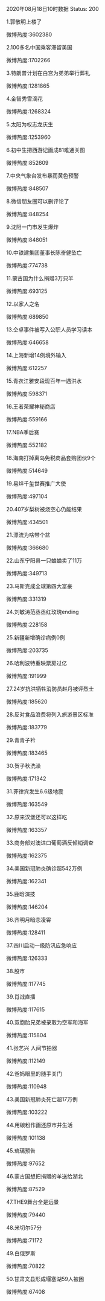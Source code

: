 2020年08月18日10时数据
Status: 200

1.郭敬明上楼了

微博热度:3602380

2.100多名中国乘客滞留美国

微博热度:1702266

3.特朗普计划在白宫为弟弟举行葬礼

微博热度:1281865

4.金智秀雪滴花

微博热度:1268324

5.太阳为权志龙庆生

微博热度:1253960

6.初中生把西游记画成81难通关图

微博热度:852609

7.中央气象台发布暴雨黄色预警

微博热度:848507

8.微信朋友圈可以删评论了

微博热度:848254

9.沈阳一门市发生爆炸

微博热度:848051

10.中铁建集团董事长陈奋健坠亡

微博热度:774738

11.蒙古国为什么捐赠3万只羊

微博热度:693125

12.以家人之名

微博热度:689850

13.仝卓事件被写入公职人员学习读本

微博热度:646658

14.上海新增14例境外输入

微博热度:612257

15.青衣江雅安段现百年一遇洪水

微博热度:598371

16.王者荣耀神秘商店

微博热度:559166

17.NBA季后赛

微博热度:552182

18.海南打掉离岛免税商品套购团伙9个

微博热度:514649

19.易烊千玺世赛推广大使

微博热度:497104

20.407岁梨树被烧空心仍能结果

微博热度:434501

21.漂流为啥带个盆

微博热度:366680

22.山东宁阳县一只蛐蛐卖了11万

微博热度:349713

23.马斯克成全球第四大富豪

微博热度:331319

24.刘敏涛范丞丞红玫瑰ending

微博热度:228158

25.新疆新增确诊病例0例

微博热度:203735

26.哈利波特重映票房过亿

微博热度:191999

27.24岁抗洪牺牲消防员赵丹被评烈士

微博热度:185620

28.反对食品浪费将列入旅游景区标准

微博热度:183779

29.青青子衿

微博热度:183465

30.贺子秋洗澡

微博热度:171342

31.菲律宾发生6.6级地震

微博热度:163549

32.原来汉堡还可以这样吃

微博热度:163357

33.商务部对澳进口葡萄酒反倾销调查

微博热度:162375

34.美国新冠肺炎确诊超542万例

微博热度:162341

35.鹿晗演技

微博热度:146204

36.齐明月暗恋凌霄

微博热度:128411

37.四川启动一级防汛应急响应

微博热度:126333

38.股市

微博热度:117745

39.肖战直播

微博热度:117615

40.双胞胎兄弟被录取为空军和海军

微博热度:115804

41.张艺兴 人间节拍器

微博热度:112149

42.爸妈眼里的随手关门

微博热度:110948

43.美国新冠肺炎死亡超17万例

微博热度:103222

44.用碳粉作画还原市井生活

微博热度:101138

45.琉璃预告

微博热度:97652

46.蒙古国想把捐赠的羊送给湖北

微博热度:87529

47.THE9舞台全是远景

微博热度:79440

48.米切尔57分

微博热度:71172

49.白俄罗斯

微博热度:70822

50.甘肃文县形成堰塞湖59人被困

微博热度:67408


